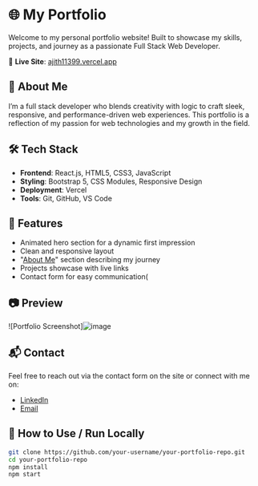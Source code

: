 # 🌐 My Portfolio

Welcome to my personal portfolio website! Built to showcase my skills, projects, and journey as a passionate Full Stack Web Developer.

🔗 **Live Site**: [ajith11399.vercel.app](https://ajith11399.vercel.app)

## 🚀 About Me

I’m a full stack developer who blends creativity with logic to craft sleek, responsive, and performance-driven web experiences. This portfolio is a reflection of my passion for web technologies and my growth in the field.

## 🛠️ Tech Stack

- **Frontend**: React.js, HTML5, CSS3, JavaScript
- **Styling**: Bootstrap 5, CSS Modules, Responsive Design
- **Deployment**: Vercel
- **Tools**: Git, GitHub, VS Code

## 📁 Features

- Animated hero section for a dynamic first impression
- Clean and responsive layout
- "[About Me](https://ajith11399.vercel.app/#about)" section describing my journey
- Projects showcase with live links
- Contact form for easy communication(

## 📷 Preview

![Portfolio Screenshot]![image](https://github.com/user-attachments/assets/5e143e23-23ee-48f5-8c8d-5c06a7b2800e)
 <!-- Replace with an actual image link if you have one -->

## 📬 Contact

Feel free to reach out via the contact form on the site or connect with me on:

- [LinkedIn](https://www.linkedin.com/in/yourprofile) <!-- Replace with your actual profile -->
- [Email](mailto:your.email@example.com)

## 📌 How to Use / Run Locally

```bash
git clone https://github.com/your-username/your-portfolio-repo.git
cd your-portfolio-repo
npm install
npm start
